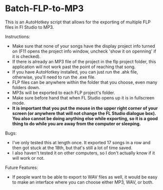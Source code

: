 Batch-FLP-to-MP3
================

This is an AutoHotkey script that allows for the exporting of multiple FLP files in Fl Studio to MP3.

Instructions:

* Make sure that none of your songs have the display project info turned on (F11 opens the project info window, uncheck 'show it on openning' if it is checked).
* If there is already an MP3 file of the project in the flp project folder, this application will not work past the point of reaching that song.
* If you have AutoHotkey installed, you can just run the .ahk file, otherwise, you'll need to run the .exe file.
* FLP files can be anywhere within the folder that you choose, even many folders down.
* MP3s will be exported to each FLP project's folder.
* Make sure before hand that when FL Studio opens up it is in fullscreen mode.
* <b>It is important that you put the mouse in the upper right corner of your screen (or anywhere that will not change the FL Studio dialogue box). You also cannot be doing anything else while exporting, so it is a good thing to do while you are away from the computer or sleeping.</b>

Bugs:

* I've only tested this at length once. It exported 17 songs in a row and then got stuck at the 18th, but that's still a lot of time saved.
* I also haven't tested it on other computers, so I don't actually know if it will work or not.

Future Features:

* If people want to be able to export to WAV files as well, it would be easy to make an interface where you can choose either MP3, WAV, or both.